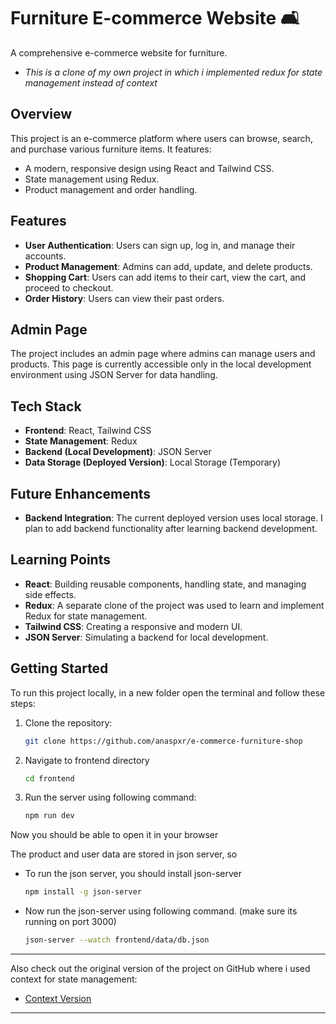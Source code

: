 # Furniture E-commerce Website 🛋️

A comprehensive e-commerce website for furniture.
- *This is a clone of my own project in which i implemented redux for state management instead of context*
## Overview

This project is an e-commerce platform where users can browse, search, and purchase various furniture items. It features:
- A modern, responsive design using React and Tailwind CSS.
- State management using Redux.
- Product management and order handling.

## Features

- **User Authentication**: Users can sign up, log in, and manage their accounts.
- **Product Management**: Admins can add, update, and delete products.
- **Shopping Cart**: Users can add items to their cart, view the cart, and proceed to checkout.
- **Order History**: Users can view their past orders.

## Admin Page

The project includes an admin page where admins can manage users and products. This page is currently accessible only in the local development environment using JSON Server for data handling.

## Tech Stack

- **Frontend**: React, Tailwind CSS
- **State Management**: Redux
- **Backend (Local Development)**: JSON Server
- **Data Storage (Deployed Version)**: Local Storage (Temporary)

## Future Enhancements

- **Backend Integration**: The current deployed version uses local storage. I plan to add backend functionality after learning backend development.

## Learning Points

- **React**: Building reusable components, handling state, and managing side effects.
- **Redux**: A separate clone of the project was used to learn and implement Redux for state management.
- **Tailwind CSS**: Creating a responsive and modern UI.
- **JSON Server**: Simulating a backend for local development.

 ## Getting Started

To run this project locally, in a new folder open the terminal and follow these steps:

1. Clone the repository:

   ```bash
   git clone https://github.com/anaspxr/e-commerce-furniture-shop
   ```

2. Navigate to frontend directory
   
   ```bash
   cd frontend
   ```
3. Run the server using following command:
   ```bash
   npm run dev
   ```
Now you should be able to open it in your browser

The product and user data are stored in json server, so
- To run the json server, you should install json-server
   ```bash
   npm install -g json-server
   ```
- Now run the json-server using following command. (make sure its running on port 3000)
   ```bash
   json-server --watch frontend/data/db.json
   ```
---

Also check out the original version of the project on GitHub where i used context for state management:
- [Context Version](https://github.com/anaspxr/e-commerce-furniture-shop)

---
